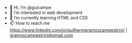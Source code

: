 - 👋 Hi, I’m @guicampe
- 👀 I’m interested in web development
- 🌱 I’m currently learning HTML and CSS
- 📫 How to reach me https://www.linkedin.com/in/guilhermeramoscampestrini/ | gramoscampestrini@gmail.com
